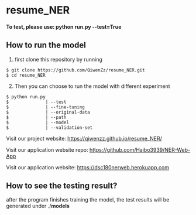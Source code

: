 # resume_NER

#### To test, please use: python run.py --test=True

## How to run the model
1. first clone this repository by running

```shell
$ git clone https://github.com/QiwenZz/resume_NER.git
$ cd resume_NER
```

2. Then you can choose to run the model with different experiment
```shell
$ python run.py 
$              | --test
$              | --fine-tuning
$              | --original-data
$              | --path
$              | --model
$              | --validation-set
```

Visit our project website:
https://qiwenzz.github.io/resume_NER/

Visit our application website repo:
https://github.com/Haibo3939/NER-Web-App

Visit our application website:
https://dsc180nerweb.herokuapp.com


## How to see the testing result?
after the program finishes training the model, the test results will be generated  under ./**models**

